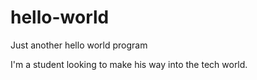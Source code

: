 # hello-world
Just another hello world program 

I'm a student looking to make his way into the tech world. 
